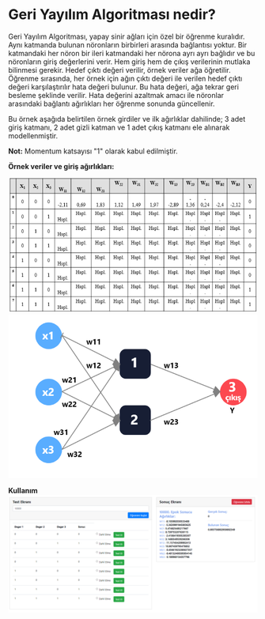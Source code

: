 # Geri Yayılım Algoritması nedir?
Geri Yayılım Algoritması, yapay sinir ağları için özel bir öğrenme kuralıdır. Aynı katmanda bulunan nöronların birbirleri arasında bağlantısı yoktur. Bir katmandaki her nöron bir ileri katmandaki her nörona ayrı ayrı bağlıdır ve bu nöronların giriş değerlerini verir. Hem giriş hem de çıkış verilerinin mutlaka bilinmesi gerekir. Hedef çıktı değeri verilir, örnek veriler ağa öğretilir. Öğrenme sırasında, her örnek için ağın çıktı değeri ile verilen hedef çıktı değeri karşılaştırılır hata değeri bulunur. Bu hata değeri, ağa tekrar geri besleme şeklinde verilir. Hata değerini azaltmak amacı ile nöronlar arasındaki bağlantı ağırlıkları her öğrenme sonunda güncellenir.

Bu örnek aşağıda belirtilen örnek girdiler ve ilk ağırlıklar dahilinde; 3 adet giriş katmanı, 2 adet gizli katman ve 1 adet çıkış katmanı ele alınarak modellenmiştir.

**Not:** Momentum katsayısı "1" olarak kabul edilmiştir.

**Örnek veriler ve giriş ağırlıkları:**

![GitHub Logo](https://github.com/sahindogukan/BackPropagationAlgorithm/blob/master/ysa-data.PNG)
![GitHub Logo](https://github.com/sahindogukan/BackPropagationAlgorithm/blob/master/ysamodel.PNG)

**Kullanım**
![GitHub Logo](https://github.com/sahindogukan/BackPropagationAlgorithm/blob/master/ysa.png)
